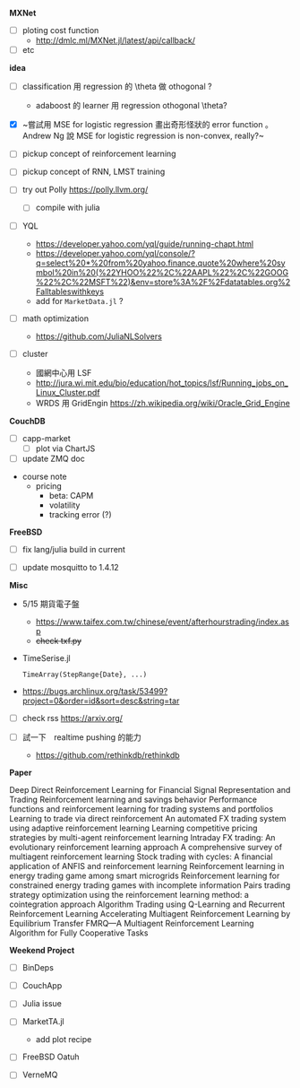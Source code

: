**MXNet**
  * [ ] ploting cost function
    * http://dmlc.ml/MXNet.jl/latest/api/callback/
  * [ ] etc

**idea**
  * [ ] classification 用 regression 的 \theta 做 othogonal ?
      * adaboost 的 learner 用 regression othogonal \theta?
  * [x] ~嘗試用 MSE for logistic regression 畫出奇形怪狀的 error function 。 Andrew Ng 說 MSE for logistic regression is non-convex, really?~

  * [ ] pickup concept of reinforcement learning
   
  * [ ] pickup concept of RNN, LMST training

  * [ ] try out Polly https://polly.llvm.org/
    * [ ] compile with julia
    
  * [ ] YQL 
    * https://developer.yahoo.com/yql/guide/running-chapt.html
    * https://developer.yahoo.com/yql/console/?q=select%20*%20from%20yahoo.finance.quote%20where%20symbol%20in%20(%22YHOO%22%2C%22AAPL%22%2C%22GOOG%22%2C%22MSFT%22)&env=store%3A%2F%2Fdatatables.org%2Falltableswithkeys
    * add for `MarketData.jl` ?
  
  * [ ] math optimization
    * https://github.com/JuliaNLSolvers
    
  * [ ] cluster
    * 國網中心用 LSF
    * http://jura.wi.mit.edu/bio/education/hot_topics/lsf/Running_jobs_on_Linux_Cluster.pdf
    * WRDS 用 GridEngin https://zh.wikipedia.org/wiki/Oracle_Grid_Engine


**CouchDB**

  * [ ] capp-market
    * [ ] plot via ChartJS
       
  * [ ] update ZMQ doc
       
  * course note
     * pricing
       * beta: CAPM
       * volatility
       * tracking error (?)


**FreeBSD**

   * [ ] fix lang/julia build in current
   
   * [ ] update mosquitto to 1.4.12


**Misc**

  * 5/15 期貨電子盤
    * https://www.taifex.com.tw/chinese/event/afterhourstrading/index.asp
    * ~~check txf.py~~

  * TimeSerise.jl
     ```
     TimeArray(StepRange{Date}, ...)
     ```
       
  * https://bugs.archlinux.org/task/53499?project=0&order=id&sort=desc&string=tar
   
  * [ ] check rss
     https://arxiv.org/
     
  * [ ] 試一下　realtime pushing 的能力 
    * https://github.com/rethinkdb/rethinkdb

**Paper**

Deep Direct Reinforcement Learning for Financial Signal Representation and Trading
Reinforcement learning and savings behavior
Performance functions and reinforcement learning for trading systems and portfolios
Learning to trade via direct reinforcement
An automated FX trading system using adaptive reinforcement learning
Learning competitive pricing strategies by multi-agent reinforcement learning
Intraday FX trading: An evolutionary reinforcement learning approach
A comprehensive survey of multiagent reinforcement learning
Stock trading with cycles: A financial application of ANFIS and reinforcement learning
Reinforcement learning in energy trading game among smart microgrids
Reinforcement learning for constrained energy trading games with incomplete information
Pairs trading strategy optimization using the reinforcement learning method: a cointegration approach
Algorithm Trading using Q-Learning and Recurrent Reinforcement Learning
Accelerating Multiagent Reinforcement Learning by Equilibrium Transfer
FMRQ—A Multiagent Reinforcement Learning Algorithm for Fully Cooperative Tasks

**Weekend Project**

  * [ ] BinDeps
  * [ ] CouchApp
  * [ ] Julia issue
  * [ ] MarketTA.jl
      * add plot recipe

  * [ ] FreeBSD Oatuh
  * [ ] VerneMQ
